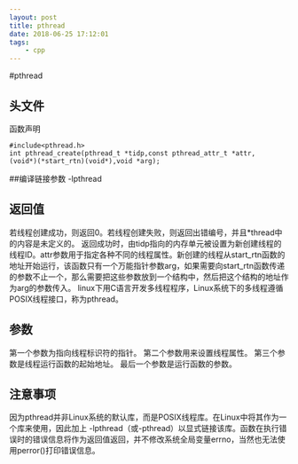 ```yaml
---
layout: post
title: pthread
date: 2018-06-25 17:12:01
tags:
    - cpp
---
```

#pthread

## 头文件
函数声明

```
#include<pthread.h>
int pthread_create(pthread_t *tidp,const pthread_attr_t *attr,
(void*)(*start_rtn)(void*),void *arg);
```

<!--more-->
##编译链接参数
-lpthread

## 返回值
若线程创建成功，则返回0。若线程创建失败，则返回出错编号，并且*thread中的内容是未定义的。
返回成功时，由tidp指向的内存单元被设置为新创建线程的线程ID。attr参数用于指定各种不同的线程属性。新创建的线程从start_rtn函数的地址开始运行，该函数只有一个万能指针参数arg，如果需要向start_rtn函数传递的参数不止一个，那么需要把这些参数放到一个结构中，然后把这个结构的地址作为arg的参数传入。
linux下用C语言开发多线程程序，Linux系统下的多线程遵循POSIX线程接口，称为pthread。
## 参数
第一个参数为指向线程标识符的指针。
第二个参数用来设置线程属性。
第三个参数是线程运行函数的起始地址。
最后一个参数是运行函数的参数。

## 注意事项
因为pthread并非Linux系统的默认库，而是POSIX线程库。在Linux中将其作为一个库来使用，因此加上 -lpthread（或-pthread）以显式链接该库。函数在执行错误时的错误信息将作为返回值返回，并不修改系统全局变量errno，当然也无法使用perror()打印错误信息。


